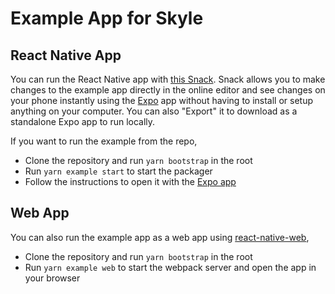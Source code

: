 # Example App for Skyle

## React Native App

You can run the React Native app with [this Snack](https://snack.expo.io/@skylejs/skyle-example). Snack allows you to make changes to the example app directly in the online editor and see changes on your phone instantly using the [Expo](https://expo.io/) app without having to install or setup anything on your computer. You can also "Export" it to download as a standalone Expo app to run locally.

If you want to run the example from the repo,

- Clone the repository and run `yarn bootstrap` in the root
- Run `yarn example start` to start the packager
- Follow the instructions to open it with the [Expo app](https://expo.io/)

## Web App

You can also run the example app as a web app using [react-native-web](https://github.com/necolas/react-native-web),

- Clone the repository and run `yarn bootstrap` in the root
- Run `yarn example web` to start the webpack server and open the app in your browser
